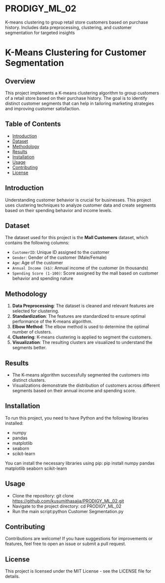 # PRODIGY_ML_02
K-means clustering to group retail store customers based on purchase history. Includes data preprocessing, clustering, and customer segmentation for targeted insights

# K-Means Clustering for Customer Segmentation

## Overview
This project implements a K-means clustering algorithm to group customers of a retail store based on their purchase history. The goal is to identify distinct customer segments that can help in tailoring marketing strategies and improving customer satisfaction.

## Table of Contents
- [Introduction](#introduction)
- [Dataset](#dataset)
- [Methodology](#methodology)
- [Results](#results)
- [Installation](#installation)
- [Usage](#usage)
- [Contributing](#contributing)
- [License](#license)

## Introduction
Understanding customer behavior is crucial for businesses. This project uses clustering techniques to analyze customer data and create segments based on their spending behavior and income levels. 

## Dataset
The dataset used for this project is the **Mall Customers** dataset, which contains the following columns:
- `CustomerID`: Unique ID assigned to the customer
- `Gender`: Gender of the customer (Male/Female)
- `Age`: Age of the customer
- `Annual Income (k$)`: Annual income of the customer (in thousands)
- `Spending Score (1-100)`: Score assigned by the mall based on customer behavior and spending nature

## Methodology
1. **Data Preprocessing**: The dataset is cleaned and relevant features are selected for clustering.
2. **Standardization**: The features are standardized to ensure optimal performance of the K-means algorithm.
3. **Elbow Method**: The elbow method is used to determine the optimal number of clusters.
4. **Clustering**: K-means clustering is applied to segment the customers.
5. **Visualization**: The resulting clusters are visualized to understand the segments better.

## Results
- The K-means algorithm successfully segmented the customers into distinct clusters.
- Visualizations demonstrate the distribution of customers across different segments based on their annual income and spending score.

## Installation
To run this project, you need to have Python and the following libraries installed:
- numpy
- pandas
- matplotlib
- seaborn
- scikit-learn

You can install the necessary libraries using pip:
pip install numpy pandas matplotlib seaborn scikit-learn

## Usage
- Clone the repository: git clone https://github.com/kusumithasajja/PRODIGY_ML_02.git
- Navigate to the project directory: cd PRODIGY_ML_02
- Run the main script:python Customer Segmentation.py
## Contributing
Contributions are welcome! If you have suggestions for improvements or features, feel free to open an issue or submit a pull request.

## License
This project is licensed under the MIT License - see the LICENSE file for details.
